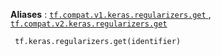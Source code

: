 **Aliases** : [ `tf.compat.v1.keras.regularizers.get` ](/api_docs/python/tf/keras/regularizers/get), [ `tf.compat.v2.keras.regularizers.get` ](/api_docs/python/tf/keras/regularizers/get)

```
 tf.keras.regularizers.get(identifier)
 
```

